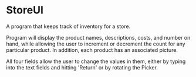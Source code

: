 # StoreUI

A program that keeps track of inventory for a store.

Program will display the product names, descriptions, costs, and number on hand, while allowing the user to increment or decrement the count for any particular product. In addition, each product has an associated picture.

All four fields allow the user to change the values in them, either by typing into the text fields and hitting 'Return' or by rotating the Picker.
